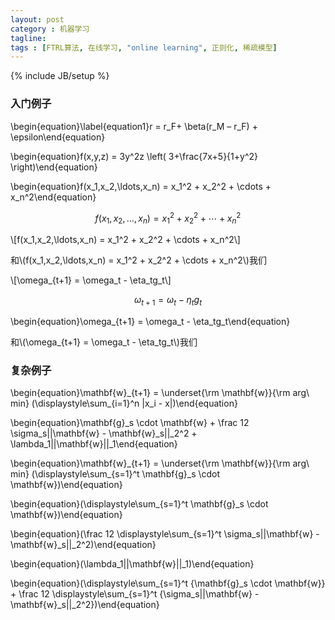 ```yaml
---
layout: post
category : 机器学习
tagline: 
tags : [FTRL算法, 在线学习, "online learning", 正则化, 稀疏模型]
---
```

{% include JB/setup %}

### 入门例子

\begin{equation}\label{equation1}r = r_F+ \beta(r_M – r_F) + \epsilon\end{equation}

\begin{equation}f(x,y,z) = 3y^2z \left( 3+\frac{7x+5}{1+y^2} \right)\end{equation}

\begin{equation}f(x_1,x_2,\ldots,x_n) = x_1^2 + x_2^2 + \cdots + x_n^2\end{equation}

$$f(x_1,x_2,\ldots,x_n) = x_1^2 + x_2^2 + \cdots + x_n^2$$

\\[f(x_1,x_2,\ldots,x_n) = x_1^2 + x_2^2 + \cdots + x_n^2\\]

和\\(f(x_1,x_2,\ldots,x_n) = x_1^2 + x_2^2 + \cdots + x_n^2\\)我们

\\[\omega_{t+1} = \omega_t - \eta_tg_t\\]

$$\omega_{t+1} = \omega_t - \eta_tg_t$$

\begin{equation}\omega_{t+1} = \omega_t - \eta_tg_t\end{equation}

和\\(\omega_{t+1} = \omega_t - \eta_tg_t\\)我们

### 复杂例子

\begin{equation}\mathbf{w}\_{t+1} = \underset{\rm \mathbf{w}}{\rm arg\ min} (\displaystyle\sum_{i=1}^n \|x_i - x\|)\end{equation}

\begin{equation}\mathbf{g}_s \cdot \mathbf{w} + \frac 12 \sigma_s\|\|\mathbf{w} - \mathbf{w}_s\|\|_2^2 + \lambda_1\|\|\mathbf{w}\|\|_1\end{equation}

\begin{equation}\mathbf{w}\_{t+1} = \underset{\rm \mathbf{w}}{\rm arg\ min} (\displaystyle\sum_{s=1}^t \mathbf{g}_s \cdot \mathbf{w})\end{equation}

\begin{equation}(\displaystyle\sum_{s=1}^t \mathbf{g}_s \cdot \mathbf{w})\end{equation}

\begin{equation}(\frac 12 \displaystyle\sum_{s=1}^t \sigma_s\|\|\mathbf{w} - \mathbf{w}_s\|\|_2^2)\end{equation}

\begin{equation}(\lambda_1\|\|\mathbf{w}\|\|_1)\end{equation}

\begin{equation}(\displaystyle\sum_{s=1}^t {\mathbf{g}_s \cdot \mathbf{w}} + \frac 12 \displaystyle\sum\_{s=1}^t {\sigma_s\|\|\mathbf{w} - \mathbf{w}_s\|\|_2^2})\end{equation}


